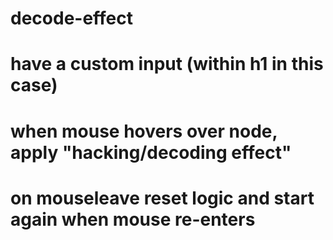 # decode-effect
# have a custom input (within h1 in this case)
# when mouse hovers over node, apply "hacking/decoding effect"
# on mouseleave reset logic and start again when mouse re-enters
